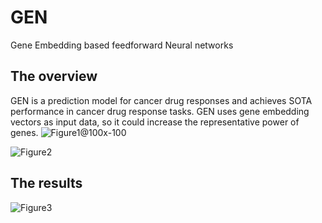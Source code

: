 # GEN
Gene Embedding based feedforward Neural networks

## The overview
GEN is a prediction model for cancer drug responses and achieves SOTA performance in cancer drug response tasks. 
GEN uses gene embedding vectors as input data, so it could increase the representative power of genes. 
![Figure1@100x-100](https://user-images.githubusercontent.com/31497898/164617420-5c813d9f-9ccb-4783-b492-805daf8ead2a.jpg)

![Figure2](https://user-images.githubusercontent.com/31497898/164616702-a99d308d-cfc3-43b1-91da-ac93fa522748.png)

## The results
![Figure3](https://user-images.githubusercontent.com/31497898/164616703-109a6c7e-77ef-4874-9bf3-09aa0132a398.png)
